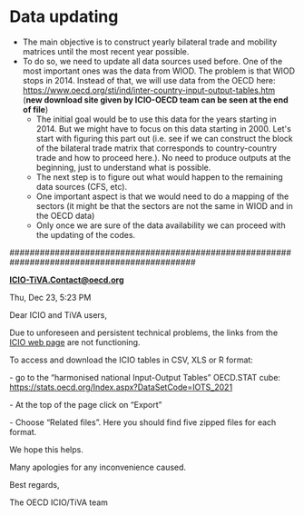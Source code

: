 # Data updating		

- The main objective is to construct yearly bilateral trade and mobility matrices until the most recent year possible.
- To do so, we need to update all data sources used before. One of the most important ones was the data from WIOD. The problem is that WIOD stops in 2014. Instead of that, we will use data from the OECD here: https://www.oecd.org/sti/ind/inter-country-input-output-tables.htm (**new download site given by ICIO-OECD team can be seen at the end of file**)
  - The initial goal would be to use this data for the years starting in 2014. But we might have to focus on this data starting in 2000. Let's start with figuring this part out (i.e. see if we can construct the block of the bilateral trade matrix that corresponds to country-country trade and how to proceed here.). No need to produce outputs at the beginning, just to understand what is possible.
  - The next step is to figure out what would happen to the remaining data sources (CFS, etc). 
  - One important aspect is that we would need to do a mapping of the sectors (it might be that the sectors are not the same in WIOD and in the OECD data)
  - Only once we are sure of the data availability we can proceed with the updating of the codes.





#############################################################################################

**ICIO-TiVA.Contact@oecd.org**

Thu, Dec 23, 5:23 PM 

Dear ICIO and TiVA users,

Due to unforeseen and persistent technical problems, the links from the [ICIO web page](http://oe.cd/icio) are not functioning.

To access and download the ICIO tables in CSV, XLS or R format:

\-     go to the “harmonised national Input-Output Tables” OECD.STAT cube: https://stats.oecd.org/Index.aspx?DataSetCode=IOTS_2021

\-     At the top of the page click on “Export”

\-     Choose “Related files”.  Here you should find five zipped files for each format.

We hope this helps.

Many apologies for any inconvenience caused.

Best regards,

The OECD ICIO/TiVA team 